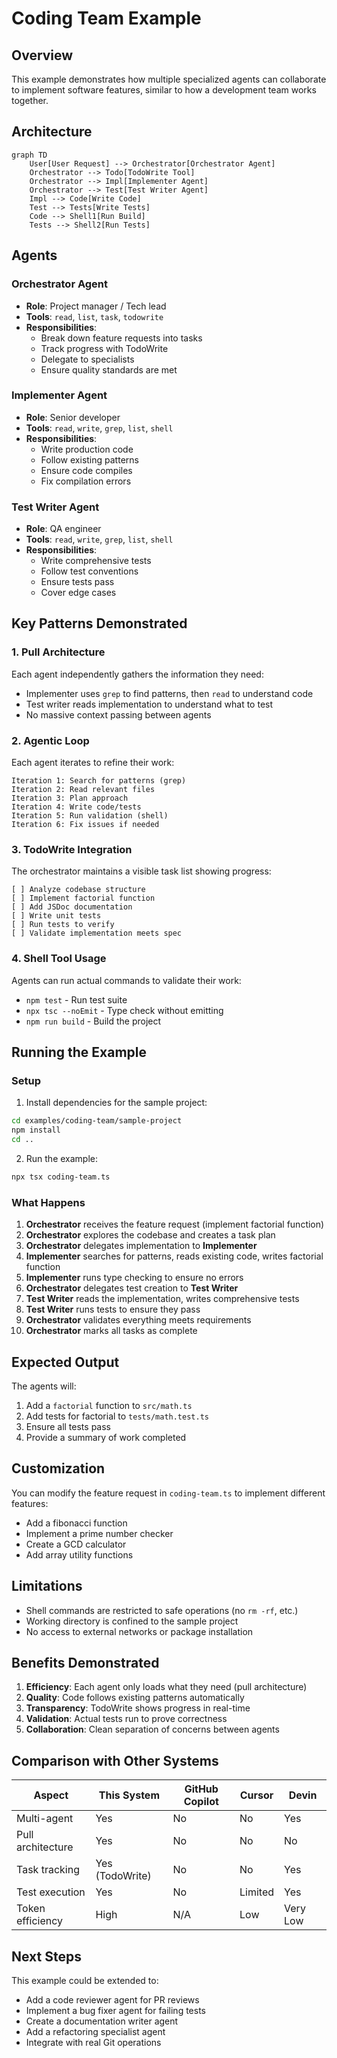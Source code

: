 # Coding Team Example

## Overview

This example demonstrates how multiple specialized agents can collaborate to implement software features, similar to how a development team works together.

## Architecture

```mermaid
graph TD
    User[User Request] --> Orchestrator[Orchestrator Agent]
    Orchestrator --> Todo[TodoWrite Tool]
    Orchestrator --> Impl[Implementer Agent]
    Orchestrator --> Test[Test Writer Agent]
    Impl --> Code[Write Code]
    Test --> Tests[Write Tests]
    Code --> Shell1[Run Build]
    Tests --> Shell2[Run Tests]
```

## Agents

### Orchestrator Agent
- **Role**: Project manager / Tech lead
- **Tools**: `read`, `list`, `task`, `todowrite`
- **Responsibilities**:
  - Break down feature requests into tasks
  - Track progress with TodoWrite
  - Delegate to specialists
  - Ensure quality standards are met

### Implementer Agent
- **Role**: Senior developer
- **Tools**: `read`, `write`, `grep`, `list`, `shell`
- **Responsibilities**:
  - Write production code
  - Follow existing patterns
  - Ensure code compiles
  - Fix compilation errors

### Test Writer Agent
- **Role**: QA engineer
- **Tools**: `read`, `write`, `grep`, `list`, `shell`
- **Responsibilities**:
  - Write comprehensive tests
  - Follow test conventions
  - Ensure tests pass
  - Cover edge cases

## Key Patterns Demonstrated

### 1. Pull Architecture
Each agent independently gathers the information they need:
- Implementer uses `grep` to find patterns, then `read` to understand code
- Test writer reads implementation to understand what to test
- No massive context passing between agents

### 2. Agentic Loop
Each agent iterates to refine their work:
```
Iteration 1: Search for patterns (grep)
Iteration 2: Read relevant files
Iteration 3: Plan approach
Iteration 4: Write code/tests
Iteration 5: Run validation (shell)
Iteration 6: Fix issues if needed
```

### 3. TodoWrite Integration
The orchestrator maintains a visible task list showing progress:
```
[ ] Analyze codebase structure
[ ] Implement factorial function
[ ] Add JSDoc documentation
[ ] Write unit tests
[ ] Run tests to verify
[ ] Validate implementation meets spec
```

### 4. Shell Tool Usage
Agents can run actual commands to validate their work:
- `npm test` - Run test suite
- `npx tsc --noEmit` - Type check without emitting
- `npm run build` - Build the project

## Running the Example

### Setup

1. Install dependencies for the sample project:
```bash
cd examples/coding-team/sample-project
npm install
cd ..
```

2. Run the example:
```bash
npx tsx coding-team.ts
```

### What Happens

1. **Orchestrator** receives the feature request (implement factorial function)
2. **Orchestrator** explores the codebase and creates a task plan
3. **Orchestrator** delegates implementation to **Implementer**
4. **Implementer** searches for patterns, reads existing code, writes factorial function
5. **Implementer** runs type checking to ensure no errors
6. **Orchestrator** delegates test creation to **Test Writer**
7. **Test Writer** reads the implementation, writes comprehensive tests
8. **Test Writer** runs tests to ensure they pass
9. **Orchestrator** validates everything meets requirements
10. **Orchestrator** marks all tasks as complete

## Expected Output

The agents will:
1. Add a `factorial` function to `src/math.ts`
2. Add tests for factorial to `tests/math.test.ts`
3. Ensure all tests pass
4. Provide a summary of work completed

## Customization

You can modify the feature request in `coding-team.ts` to implement different features:
- Add a fibonacci function
- Implement a prime number checker
- Create a GCD calculator
- Add array utility functions

## Limitations

- Shell commands are restricted to safe operations (no `rm -rf`, etc.)
- Working directory is confined to the sample project
- No access to external networks or package installation

## Benefits Demonstrated

1. **Efficiency**: Each agent only loads what they need (pull architecture)
2. **Quality**: Code follows existing patterns automatically
3. **Transparency**: TodoWrite shows progress in real-time
4. **Validation**: Actual tests run to prove correctness
5. **Collaboration**: Clean separation of concerns between agents

## Comparison with Other Systems

| Aspect | This System | GitHub Copilot | Cursor | Devin |
|--------|------------|---------------|--------|-------|
| Multi-agent | Yes | No | No | Yes |
| Pull architecture | Yes | No | No | No |
| Task tracking | Yes (TodoWrite) | No | No | Yes |
| Test execution | Yes | No | Limited | Yes |
| Token efficiency | High | N/A | Low | Very Low |

## Next Steps

This example could be extended to:
- Add a code reviewer agent for PR reviews
- Implement a bug fixer agent for failing tests
- Create a documentation writer agent
- Add a refactoring specialist agent
- Integrate with real Git operations